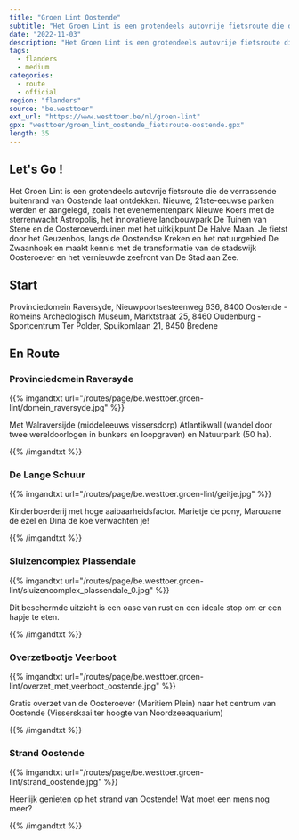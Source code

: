 ```yaml
---
title: "Groen Lint Oostende"
subtitle: "Het Groen Lint is een grotendeels autovrije fietsroute die de verrassende buitenrand van Oostende laat ontdekken"
date: "2022-11-03"
description: "Het Groen Lint is een grotendeels autovrije fietsroute die de verrassende buitenrand van Oostende laat ontdekken" 
tags:
  - flanders
  - medium
categories: 
  - route
  - official
region: "flanders"
source: "be.westtoer"
ext_url: "https://www.westtoer.be/nl/groen-lint"
gpx: "westtoer/groen_lint_oostende_fietsroute-oostende.gpx"
length: 35
---
```


## Let's Go !

Het Groen Lint is een grotendeels autovrije fietsroute die de verrassende buitenrand van Oostende laat ontdekken. Nieuwe, 21ste-eeuwse parken werden er aangelegd, zoals het evenementenpark Nieuwe Koers met de sterrenwacht Astropolis, het innovatieve landbouwpark De Tuinen van Stene en de Oosteroeverduinen met het uitkijkpunt De Halve Maan. Je fietst door het Geuzenbos, langs de Oostendse Kreken en het natuurgebied De Zwaanhoek en maakt kennis met de transformatie van de stadswijk Oosteroever en het vernieuwde zeefront van De Stad aan Zee.

## Start 

Provinciedomein Raversyde, Nieuwpoortsesteenweg 636, 8400 Oostende - Romeins Archeologisch Museum, Marktstraat 25, 8460 Oudenburg - Sportcentrum Ter Polder, Spuikomlaan 21, 8450 Bredene 

## En Route

### Provinciedomein Raversyde

{{% imgandtxt url="/routes/page/be.westtoer.groen-lint/domein_raversyde.jpg" %}}

Met Walraversijde (middeleeuws vissersdorp) Atlantikwall (wandel door twee wereldoorlogen in bunkers en loopgraven) en Natuurpark (50 ha).

{{% /imgandtxt %}}

### De Lange Schuur

{{% imgandtxt url="/routes/page/be.westtoer.groen-lint/geitje.jpg" %}}

Kinderboerderij met hoge aaibaarheidsfactor. Marietje de pony, Marouane de ezel en Dina de koe verwachten je!

{{% /imgandtxt %}}

### Sluizencomplex Plassendale

{{% imgandtxt url="/routes/page/be.westtoer.groen-lint/sluizencomplex_plassendale_0.jpg" %}}

Dit beschermde uitzicht is een oase van rust en een ideale stop om er een hapje te eten.

{{% /imgandtxt %}}

### Overzetbootje Veerboot

{{% imgandtxt url="/routes/page/be.westtoer.groen-lint/overzet_met_veerboot_oostende.jpg" %}}

Gratis overzet van de Oosteroever (Maritiem Plein) naar het centrum van Oostende (Visserskaai ter hoogte van Noordzeeaquarium)

{{% /imgandtxt %}}

### Strand Oostende

{{% imgandtxt url="/routes/page/be.westtoer.groen-lint/strand_oostende.jpg" %}}

Heerlijk genieten op het strand van Oostende! Wat moet een mens nog meer?

{{% /imgandtxt %}}
